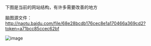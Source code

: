 下图是当前的网站结构，有许多需要改善的地方

脑图源文件：<http://naotu.baidu.com/file/68e28bcdb176cec8e1a170466a369cd2?token=a71bcc85ccec62bf>

![image](https://user-images.githubusercontent.com/4462778/42887942-b0d8f712-8ad9-11e8-8278-9d99d759ea85.png)